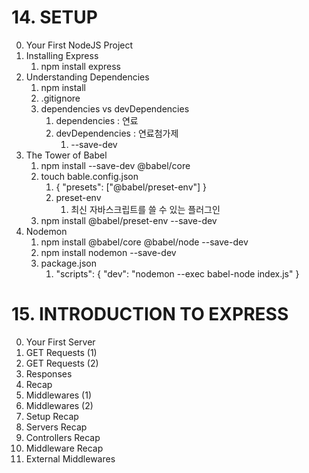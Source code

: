 # 14. SETUP
0. Your First NodeJS Project
1. Installing Express
   1. npm install express
2. Understanding Dependencies
   1. npm install
   2. .gitignore
   3. dependencies vs devDependencies
      1. dependencies : 연료
      2. devDependencies : 연료첨가제
         1. --save-dev
3. The Tower of Babel
   1. npm install --save-dev @babel/core
   2. touch bable.config.json
      1. {
          "presets": ["@babel/preset-env"]
         }
      2. preset-env
         1. 최신 자바스크립트를 쓸 수 있는 플러그인   
   3. npm install @babel/preset-env --save-dev
4. Nodemon
   1. npm install @babel/core @babel/node --save-dev
   2. npm install nodemon --save-dev
   3. package.json
      1. "scripts": {
            "dev": "nodemon --exec babel-node index.js"
         }

# 15. INTRODUCTION TO EXPRESS
0. Your First Server
1. GET Requests (1)
2. GET Requests (2)
3. Responses
4. Recap
5. Middlewares (1)
6. Middlewares (2)
7. Setup Recap
8. Servers Recap
9. Controllers Recap
10. Middleware Recap
11. External Middlewares
